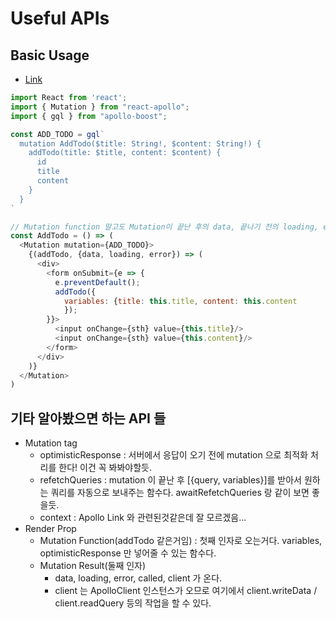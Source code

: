# Useful APIs

## Basic Usage

- [Link](https://www.apollographql.com/docs/react/essentials/mutations.html)

```js
import React from 'react';
import { Mutation } from "react-apollo";
import { gql } from "apollo-boost";

const ADD_TODO = gql`
  mutation AddTodo($title: String!, $content: String!) {
    addTodo(title: $title, content: $content) {
      id
      title
      content
    }
  }
`

// Mutation function 말고도 Mutation이 끝난 후의 data, 끝나기 전의 loading, error 등을 받아올 수 있다.
const AddTodo = () => (
  <Mutation mutation={ADD_TODO}>
    {(addTodo, {data, loading, error}) => (
      <div>
        <form onSubmit={e => {
          e.preventDefault();
          addTodo({
            variables: {title: this.title, content: this.content
            });
        }}>
          <input onChange={sth} value={this.title}/>
          <input onChange={sth} value={this.content}/>
        </form>
      </div>
    )}
  </Mutation>
)
```

## 기타 알아봤으면 하는 API 들

- Mutation tag
  - optimisticResponse : 서버에서 응답이 오기 전에 mutation 으로 최적화 처리를 한다! 이건 꼭 봐봐야할듯.
  - refetchQueries : mutation 이 끝난 후 [{query, variables}]를 받아서 원하는 쿼리를 자동으로 보내주는 함수다. awaitRefetchQueries 랑 같이 보면 좋을듯.
  - context : Apollo Link 와 관련된것같은데 잘 모르겠음...
- Render Prop
  - Mutation Function(addTodo 같은거임) : 첫째 인자로 오는거다. variables, optimisticResponse 만 넣어줄 수 있는 함수다.
  - Mutation Result(둘째 인자)
    - data, loading, error, called, client 가 온다.
    - client 는 ApolloClient 인스턴스가 오므로 여기에서 client.writeData / client.readQuery 등의 작업을 할 수 있다.
